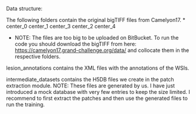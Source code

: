 Data structure:

The following folders contain the original bigTIFF files from Camelyon17. *
center_0
center_1
center_3
center_2
center_4

* NOTE: The files are too big to be uploaded on BitBucket. To run the code you should download the bigTIFF from here: https://camelyon17.grand-challenge.org/data/ and collocate them in the respective folders. 

lesion_annotations contains the XML files with the annotations of the WSIs.

intermediate_datasets contains the H5DB files we create in the patch extraction module. NOTE: These files are generated by us. I have just introduced a mock database with very few entries to keep the size limited. I recommend to first extract the patches and then use the generated files to run the training. 
